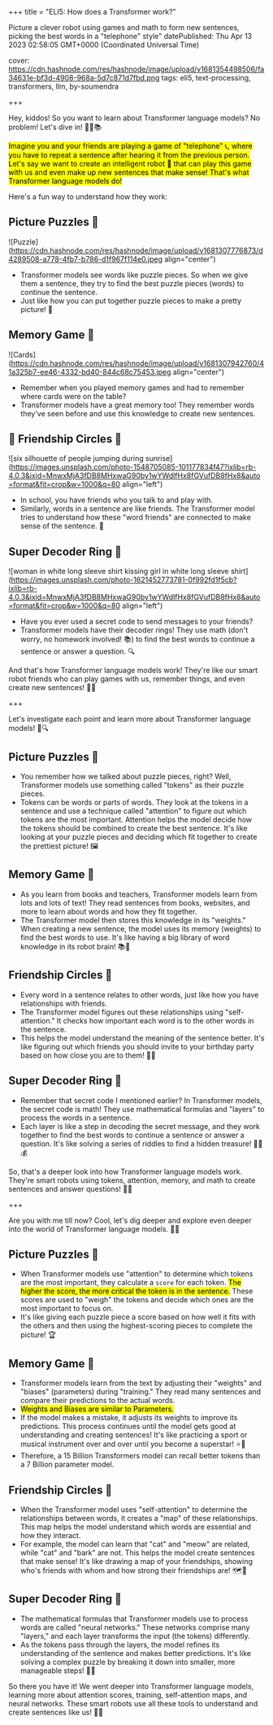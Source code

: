 +++
title = "ELI5: How does a Transformer work?"


Picture a clever robot using games and math to form new sentences, picking the best words in a "telephone" style"
datePublished: Thu Apr 13 2023 02:58:05 GMT+0000 (Coordinated Universal Time)


cover: https://cdn.hashnode.com/res/hashnode/image/upload/v1681354498506/fa34631e-bf3d-4908-968a-5d7c871d7fbd.png
tags: eli5, text-processing, transformers, llm, by-soumendra

+++

Hey, kiddos! So you want to learn about Transformer language models? No problem! Let's dive in! 🏊‍♀️📚

<mark>Imagine you and your friends are playing a game of "telephone" 📞, where you have to repeat a sentence after hearing it from the previous person. Let's say we want to create an intelligent robot 🤖 that can play this game with us and even make up new sentences that make sense! That's what Transformer language models do!</mark>

Here's a fun way to understand how they work:

## Picture Puzzles 🧩

![Puzzle](https://cdn.hashnode.com/res/hashnode/image/upload/v1681307776873/d4289508-a778-4fb7-b786-d1f967f114e0.jpeg align="center")

- Transformer models see words like puzzle pieces. So when we give them a sentence, they try to find the best puzzle pieces (words) to continue the sentence.
- Just like how you can put together puzzle pieces to make a pretty picture! 🎨

## Memory Game 🧠

![Cards](https://cdn.hashnode.com/res/hashnode/image/upload/v1681307942760/41a325b7-ee46-4332-bd40-844c68c75453.jpeg align="center")

- Remember when you played memory games and had to remember where cards were on the table?
- Transformer models have a great memory too! They remember words they've seen before and use this knowledge to create new sentences.

## 📖 Friendship Circles 👫

![six silhouette of people jumping during sunrise](https://images.unsplash.com/photo-1548705085-101177834f47?ixlib=rb-4.0.3&ixid=MnwxMjA3fDB8MHxwaG90by1wYWdlfHx8fGVufDB8fHx8&auto=format&fit=crop&w=1000&q=80 align="left")

- In school, you have friends who you talk to and play with.
- Similarly, words in a sentence are like friends. The Transformer model tries to understand how these "word friends" are connected to make sense of the sentence. 🤝

## Super Decoder Ring 💍

![woman in white long sleeve shirt kissing girl in white long sleeve shirt](https://images.unsplash.com/photo-1621452773781-0f992fd1f5cb?ixlib=rb-4.0.3&ixid=MnwxMjA3fDB8MHxwaG90by1wYWdlfHx8fGVufDB8fHx8&auto=format&fit=crop&w=1000&q=80 align="left")

- Have you ever used a secret code to send messages to your friends?
- Transformer models have their decoder rings! They use math (don't worry, no homework involved! 📚) to find the best words to continue a sentence or answer a question. 🔍

And that's how Transformer language models work! They're like our smart robot friends who can play games with us, remember things, and even create new sentences! 🤖📝

+++

Let's investigate each point and learn more about Transformer language models! 🧐🔍

## Picture Puzzles 🧩

- You remember how we talked about puzzle pieces, right? Well, Transformer models use something called "tokens" as their puzzle pieces.
- Tokens can be words or parts of words. They look at the tokens in a sentence and use a technique called "attention" to figure out which tokens are the most important. Attention helps the model decide how the tokens should be combined to create the best sentence. It's like looking at your puzzle pieces and deciding which fit together to create the prettiest picture! 🖼️

## Memory Game 🧠

- As you learn from books and teachers, Transformer models learn from lots and lots of text! They read sentences from books, websites, and more to learn about words and how they fit together.
- The Transformer model then stores this knowledge in its "weights." When creating a new sentence, the model uses its memory (weights) to find the best words to use. It's like having a big library of word knowledge in its robot brain! 📚🤖

## Friendship Circles 👫

- Every word in a sentence relates to other words, just like how you have relationships with friends.
- The Transformer model figures out these relationships using "self-attention." It checks how important each word is to the other words in the sentence.
- This helps the model understand the meaning of the sentence better. It's like figuring out which friends you should invite to your birthday party based on how close you are to them! 🎂🎉

## Super Decoder Ring 💍

- Remember that secret code I mentioned earlier? In Transformer models, the secret code is math! They use mathematical formulas and "layers" to process the words in a sentence.
- Each layer is like a step in decoding the secret message, and they work together to find the best words to continue a sentence or answer a question. It's like solving a series of riddles to find a hidden treasure! 🏴‍☠️💰

So, that's a deeper look into how Transformer language models work. They're smart robots using tokens, attention, memory, and math to create sentences and answer questions! 🧠🤖

+++

Are you with me till now? Cool, let's dig deeper and explore even deeper into the world of Transformer language models. 🔬🌌

## Picture Puzzles 🧩

- When Transformer models use "attention" to determine which tokens are the most important, they calculate a `score` for each token. <mark>The higher the score, the more critical the token is in the sentence.</mark> These scores are used to "weigh" the tokens and decide which ones are the most important to focus on.
- It's like giving each puzzle piece a score based on how well it fits with the others and then using the highest-scoring pieces to complete the picture! 🏆

## Memory Game 🧠

- Transformer models learn from the text by adjusting their "weights" and "biases" (parameters) during "training." They read many sentences and compare their predictions to the actual words.
- <mark>Weights and Biases are similar to Parameters.</mark>
- If the model makes a mistake, it adjusts its weights to improve its predictions. This process continues until the model gets good at understanding and creating sentences! It's like practicing a sport or musical instrument over and over until you become a superstar! ⭐🎵
- Therefore, a 15 Billion Transformers model can recall better tokens than a 7 Billion parameter model.

## Friendship Circles 👫

- When the Transformer model uses "self-attention" to determine the relationships between words, it creates a "map" of these relationships. This map helps the model understand which words are essential and how they interact.
- For example, the model can learn that "cat" and "meow" are related, while "cat" and "bark" are not. This helps the model create sentences that make sense! It's like drawing a map of your friendships, showing who's friends with whom and how strong their friendships are! 🗺️👭

## Super Decoder Ring 💍

- The mathematical formulas that Transformer models use to process words are called "neural networks." These networks comprise many "layers," and each layer transforms the input (the tokens) differently.
- As the tokens pass through the layers, the model refines its understanding of the sentence and makes better predictions. It's like solving a complex puzzle by breaking it down into smaller, more manageable steps! 🧠🔧

So there you have it! We went deeper into Transformer language models, learning more about attention scores, training, self-attention maps, and neural networks. These smart robots use all these tools to understand and create sentences like us! 🤖📝
